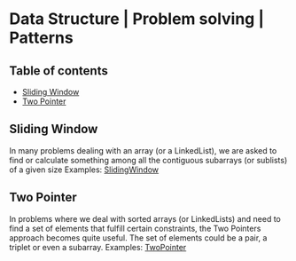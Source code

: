 # Data Structure | Problem solving | Patterns

## Table of contents
* [Sliding Window](#SlidingWindow)
* [Two Pointer](#TwoPointer)

## Sliding Window
In many problems dealing with an array (or a LinkedList), we are asked to find or calculate something among all the contiguous subarrays (or sublists) of a given size
Examples: [SlidingWindow](https://github.com/kansujiya/DS_Patterns/blob/master/src/SlidingWindow.java)

## Two Pointer
In problems where we deal with sorted arrays (or LinkedLists) and need to find a set of elements that fulfill certain constraints, the Two Pointers approach becomes quite useful. The set of elements could be a pair, a triplet or even a subarray.
Examples: [TwoPointer](https://github.com/kansujiya/DS_Patterns/blob/master/src/TwoPointer.java)
